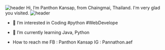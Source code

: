 ![header](https://capsule-render.vercel.app/api?type=waving&color=gradient&height=300&section=header&text=Hi,I'm%20Aef&fontSize=90&animation=fadeIn&fontAlignY=38&desc=“The%20purpose%20of%20our%20lives%20is%20to%20be%20happy.”&descAlignY=51&descAlign=62)
Hi, I’m Panthon Kansap, from Chaingmai, Thailand. I'm very glad you visited. 
![header](https://capsule-render.vercel.app/api?type=rect&color=gradient&height=1)

- 👀 I’m interested in Coding #python #WebDevelope

- 🌱 I’m currently learning Java, Python

- How to reach me FB : Panthon Kansap IG : Pannathon.aef
<!---
Panthonf/Panthonf is a ✨ special ✨ repository because its `README.md` (this file) appears on your GitHub profile.
You can click the Preview link to take a look at your changes.
--->
